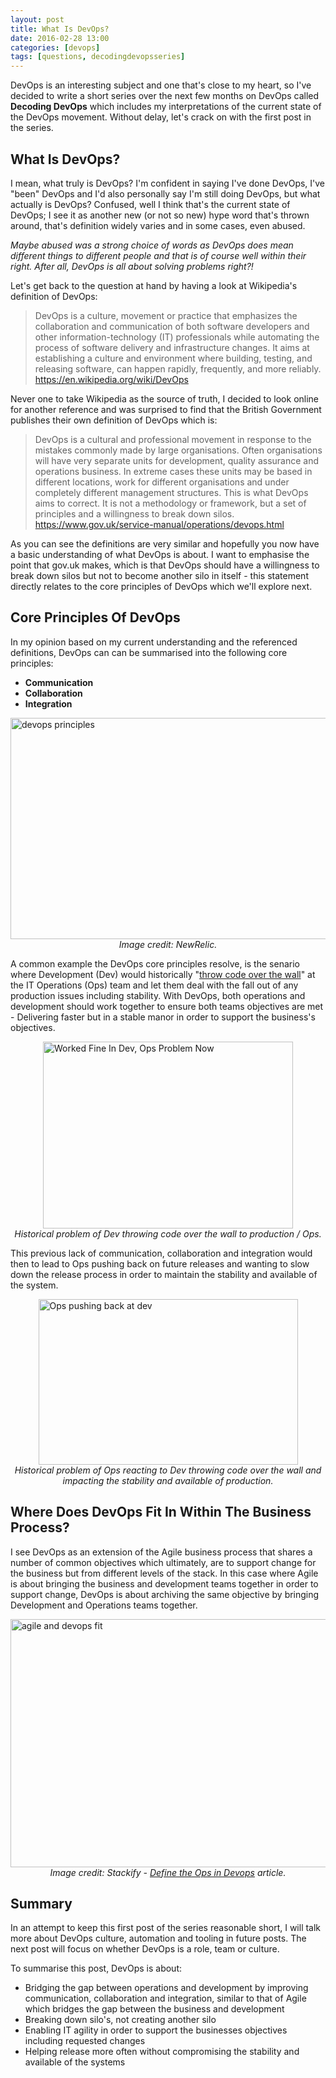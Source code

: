 ```yaml
---
layout: post
title: What Is DevOps?
date: 2016-02-28 13:00
categories: [devops]
tags: [questions, decodingdevopsseries]
---
```


DevOps is an interesting subject and one that's close to my heart, so I've decided to write a short series over the next few months on DevOps called **Decoding DevOps** which includes my interpretations of the current state of the DevOps movement. Without delay, let's crack on with the first post in the series.

## What Is DevOps?
I mean, what truly is DevOps? I'm confident in saying I've done DevOps, I've "been" DevOps and I'd also personally say I'm still doing DevOps, but what actually is DevOps? Confused, well I think that's the current state of DevOps; I see it as another new (or not so new) hype word that's thrown around, that's definition widely varies and in some cases, even abused.

*Maybe abused was a strong choice of words as DevOps does mean different things to different people and that is of course well within their right. After all, DevOps is all about solving problems right?!*

Let's get back to the question at hand by having a look at Wikipedia's definition of DevOps:

> DevOps is a culture, movement or practice that emphasizes the collaboration and communication of both software developers and other information-technology (IT) professionals while automating the process of software delivery and infrastructure changes. It aims at establishing a culture and environment where building, testing, and releasing software, can happen rapidly, frequently, and more reliably.
> https://en.wikipedia.org/wiki/DevOps

Never one to take Wikipedia as the source of truth, I decided to look online for another reference and was surprised to find that the British Government publishes their own definition of DevOps which is:  

> DevOps is a cultural and professional movement in response to the mistakes commonly made by large organisations. Often organisations will have very separate units for development, quality assurance and operations business. In extreme cases these units may be based in different locations, work for different organisations and under completely different management structures. This is what DevOps aims to correct. It is not a methodology or framework, but a set of principles and a willingness to break down silos.  
> https://www.gov.uk/service-manual/operations/devops.html

As you can see the definitions are very similar and hopefully you now have a basic understanding of what DevOps is about. I want to emphasise the point that gov.uk makes, which is that DevOps should have a willingness to break down silos but not to become another silo in itself - this statement directly relates to the core principles of DevOps which we'll explore next.

## Core Principles Of DevOps
In my opinion based on my current understanding and the referenced definitions, DevOps can can be summarised into the following core principles:  
- **Communication**  
- **Collaboration**  
- **Integration**  

<img src="https://assets.ashleypoole.co.uk/img/2016/02/dev-ops-principles.jpg" alt="devops principles" width="794" height="354" style="margin:0px auto;display:block"/>
<center><i>Image credit: NewRelic.</i></center>  

A common example the DevOps core principles resolve, is the senario where Development (Dev) would historically "<a href="https://en.wikipedia.org/wiki/Traditional_engineering">throw code over the wall</a>" at the IT Operations (Ops) team and let them deal with the fall out of any production issues including stability. With DevOps, both operations and development should work together to ensure both teams objectives are met - Delivering faster but in a stable manor in order to support the business's objectives.

<img src="https://assets.ashleypoole.co.uk/img/2016/02/worked-fine-in-dev.jpg" alt="Worked Fine In Dev, Ops Problem Now" width="400" height="299" style="margin:0px auto;display:block"/>
<center><i>Historical problem of Dev throwing code over the wall to production / Ops.</i></center>  

This previous lack of communication, collaboration and integration would then to lead to Ops pushing back on future releases and wanting to slow down the release process in order to maintain the stability and available of the system.

<img src="https://assets.ashleypoole.co.uk/img/2016/02/ops-vs-dev-support.png" alt="Ops pushing back at dev" width="415" height="265" style="margin:0px auto;display:block"/>
<center><i>Historical problem of Ops reacting to Dev throwing code over the wall and impacting the stability and available of production.</i></center>

## Where Does DevOps Fit In Within The Business Process?

I see DevOps as an extension of the Agile business process that shares a number of common objectives which ultimately, are to support change for the business but from different levels of the stack. In this case where Agile is about bringing the business and development teams together in order to support change, DevOps is about archiving the same objective by bringing Development and Operations teams together.

<img src="https://assets.ashleypoole.co.uk/img/2016/02/agile-devops-fit.jpg" alt="agile and devops fit" width="669" height="397" style="margin:0px auto;display:block"/>
<center><i>Image credit: Stackify - <a href="http://stackify.com/defining-the-ops-in-devops/">Define the Ops in Devops</a> article.</i></center>

## Summary
In an attempt to keep this first post of the series reasonable short, I will talk more about DevOps culture, automation and tooling in future posts. The next post will focus on whether DevOps is a role, team or culture.

To summarise this post, DevOps is about:  
- Bridging the gap between operations and development by improving communication, collaboration and integration, similar to that of Agile which bridges the gap between the business and development  
- Breaking down silo's, not creating another silo  
- Enabling IT agility in order to support the businesses objectives including requested changes  
- Helping release more often without compromising the stability and available of the systems  
